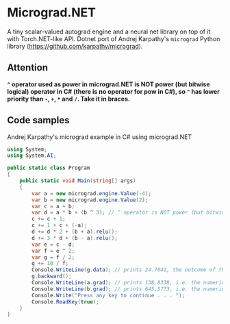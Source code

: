 # Micrograd.NET
A tiny scalar-valued autograd engine and a neural net library on top of it with Torch.NET-like API. Dotnet port of Andrej Karpathy's `micrograd` Python library (https://github.com/karpathy/micrograd).

## Attention

**`^` operator used as power in micrograd.NET is NOT power (but bitwise logical) operator in C# (there is no operator for pow in C#), so `^` has lower priority than `-`, `+`, `*` and `/`. Take it in braces.**

## Code samples

Andrej Karpathy's micrograd example in C# using micrograd.NET

```C#
using System;
using System.AI;

public static class Program
{
    public static void Main(string[] args)
    {
        var a = new micrograd.engine.Value(-4);
        var b = new micrograd.engine.Value(2);
        var c = a + b;
        var d = a * b + (b ^ 3); // ^ operator is NOT power (but bitwise logical) operator in C# (there is no operator for pow in C#), so ^ has lower priority than -, +, * and /. Take it in braces.
        c += c + 1;
        c += 1 + c + (-a);
        d += d * 2 + (b + a).relu();
        d += 3 * d + (b - a).relu();
        var e = c - d;
        var f = e ^ 2;
        var g = f / 2;
        g += 10 / f;
        Console.WriteLine(g.data); // prints 24.7041, the outcome of this forward pass
        g.backward();
        Console.WriteLine(a.grad); // prints 138.8338, i.e. the numerical value of dg/da
        Console.WriteLine(b.grad); // prints 645.5773, i.e. the numerical value of dg/db
        Console.Write("Press any key to continue . . . ");
        Console.ReadKey(true);
    }
}
```

